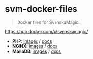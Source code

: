 # svm-docker-files
> Docker files for SvenskaMagic.

https://hub.docker.com/u/svenskamagic/

* **PHP**: [images](https://hub.docker.com/r/svenskamagic/php/) / [docs](https://docs.docker.com/samples/library/php/)
* **NGINX**: [images](https://hub.docker.com/r/svenskamagic/nginx/) / [docs](https://docs.docker.com/samples/library/nginx/)
* **MariaDB**: [images](https://hub.docker.com/r/svenskamagic/mariadb/) / [docs](https://docs.docker.com/samples/library/mariadb/)
